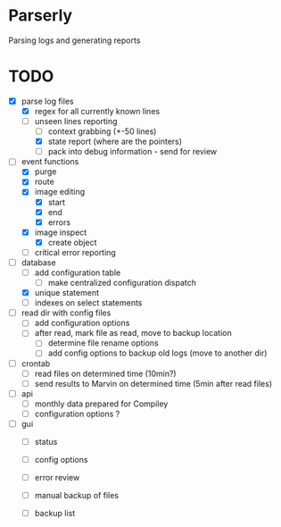 # Parserly
Parsing logs and generating reports

# TODO
- [x] parse log files
  - [x] regex for all currently known lines
  - [ ] unseen lines reporting
    - [ ] context grabbing (+-50 lines)
    - [x] state report (where are the pointers)
    - [ ] pack into debug information - send for review
- [ ] event functions
  - [x] purge
  - [x] route
  - [x] image editing
    - [x] start
    - [x] end
    - [x] errors
  - [x] image inspect
    - [x] create object
  - [ ] critical error reporting
- [ ] database
  - [ ] add configuration table
    - [ ] make centralized configuration dispatch
  - [x] unique statement
  - [ ] indexes on select statements
- [ ] read dir with config files
  - [ ] add configuration options
  - [ ] after read, mark file as read, move to backup location
    - [ ] determine file rename options
    - [ ] add config options to backup old logs (move to another dir)
- [ ] crontab
  - [ ] read files on determined time (10min?)
  - [ ] send results to Marvin on determined time (5min after read files)
- [ ] api
  - [ ] monthly data prepared for Compiley
  - [ ] configuration options ?
- [ ] gui
   - [ ] status
   - [ ] config options
   - [ ] error review
   - [ ] manual backup of files
   - [ ] backup list
   